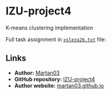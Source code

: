# IZU-project4

K-means clustering implementation

Full task assignment in [`xsleza26.txt`](xsleza26.txt) file:

## Links

- **Author:** [Martan03](https://github.com/Martan03)
- **GitHub repository:**
    [IZU-project4](https://github.com/Martan03/IZU-project4)
- **Author website:** [martan03.github.io](https://martan03.github.io)
